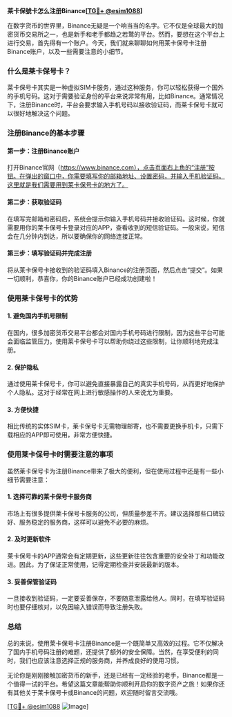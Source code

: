 **莱卡保號卡怎么注册Binance[[TG💪+ @esim1088](https://t.me/s/esim1088)]**

在数字货币的世界里，Binance无疑是一个响当当的名字。它不仅是全球最大的加密货币交易所之一，也是新手和老手都趋之若鹜的平台。然而，要想在这个平台上进行交易，首先得有一个账户。今天，我们就来聊聊如何用莱卡保号卡注册Binance账户，以及一些需要注意的小细节。

### 什么是莱卡保号卡？

莱卡保号卡其实是一种虚拟SIM卡服务，通过这种服务，你可以轻松获得一个国外的手机号码。这对于需要验证身份的平台来说非常有用，比如Binance。通常情况下，注册Binance时，平台会要求输入手机号码以接收验证码，而莱卡保号卡就可以很好地解决这个问题。

### 注册Binance的基本步骤

#### 第一步：注册Binance账户
打开Binance官网（https://www.binance.com），点击页面右上角的“注册”按钮。在弹出的窗口中，你需要填写你的邮箱地址、设置密码，并输入手机验证码。这里就是我们需要用到莱卡保号卡的地方了。

#### 第二步：获取验证码
在填写完邮箱和密码后，系统会提示你输入手机号码并接收验证码。这时候，你就需要用你的莱卡保号卡登录对应的APP，查看收到的短信验证码。一般来说，短信会在几分钟内到达，所以要确保你的网络连接正常。

#### 第三步：填写验证码并完成注册
将从莱卡保号卡接收到的验证码填入Binance的注册页面，然后点击“提交”。如果一切顺利，恭喜你，你的Binance账户已经成功创建啦！

### 使用莱卡保号卡的优势

#### 1. **避免国内手机号限制**
在国内，很多加密货币交易平台都会对国内手机号码进行限制，因为这些平台可能会面临监管压力。使用莱卡保号卡可以帮助你绕过这些限制，让你顺利地完成注册。

#### 2. **保护隐私**
通过使用莱卡保号卡，你可以避免直接暴露自己的真实手机号码，从而更好地保护个人隐私。这对于经常在网上进行敏感操作的人来说尤为重要。

#### 3. **方便快捷**
相比传统的实体SIM卡，莱卡保号卡无需物理邮寄，也不需要更换手机卡，只需下载相应的APP即可使用，非常方便快捷。

### 使用莱卡保号卡时需要注意的事项

虽然莱卡保号卡为注册Binance带来了极大的便利，但在使用过程中还是有一些小细节需要注意：

#### 1. **选择可靠的莱卡保号卡服务商**
市场上有很多提供莱卡保号卡服务的公司，但质量参差不齐。建议选择那些口碑较好、服务稳定的服务商，这样可以避免不必要的麻烦。

#### 2. **及时更新软件**
莱卡保号卡的APP通常会有定期更新，这些更新往往包含重要的安全补丁和功能改进。因此，为了保证正常使用，记得定期检查并安装最新的版本。

#### 3. **妥善保管验证码**
一旦接收到验证码，一定要妥善保存，不要随意泄露给他人。同时，在填写验证码时也要仔细核对，以免因输入错误而导致注册失败。

### 总结

总的来说，使用莱卡保号卡注册Binance是一个既简单又高效的过程。它不仅解决了国内手机号码注册的难题，还提供了额外的安全保障。当然，在享受便利的同时，我们也应该注意选择正规的服务商，并养成良好的使用习惯。

无论你是刚刚接触加密货币的新手，还是已经有一定经验的老手，Binance都是一个值得一试的平台。希望这篇文章能帮助你顺利开启你的数字资产之旅！如果你还有其他关于莱卡保号卡或Binance的问题，欢迎随时留言交流哦。

[[TG💪+ @esim1088](https://t.me/s/esim1088) ![Image](https://i.postimg.cc/4NQfJmqS/Snipaste-2025-05-13-00-14-12.png)]